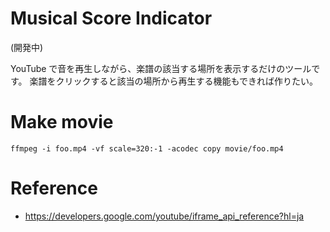 # Musical Score Indicator

(開発中)

YouTube で音を再生しながら、楽譜の該当する場所を表示するだけのツールです。
楽譜をクリックすると該当の場所から再生する機能もできれば作りたい。

# Make movie

```
ffmpeg -i foo.mp4 -vf scale=320:-1 -acodec copy movie/foo.mp4
```

# Reference

- https://developers.google.com/youtube/iframe_api_reference?hl=ja
